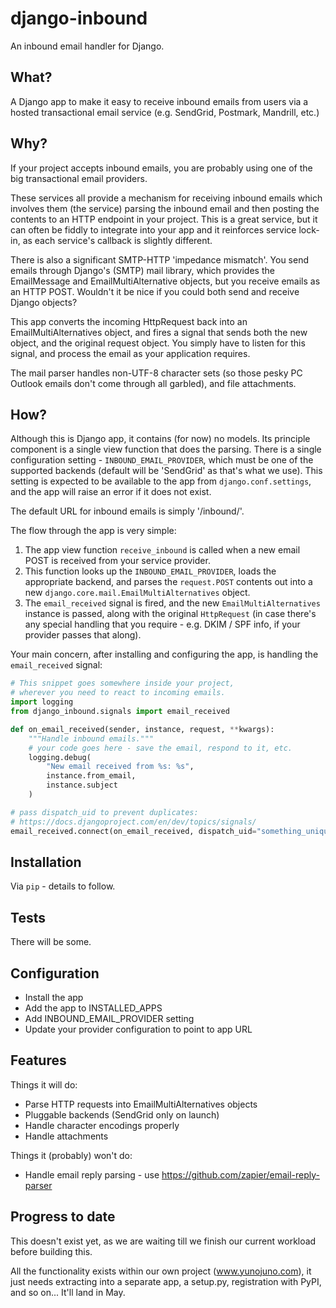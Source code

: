 django-inbound
==============

An inbound email handler for Django.

What?
-----

A Django app to make it easy to receive inbound emails from users via a hosted transactional email service (e.g. SendGrid, Postmark, Mandrill, etc.)

Why?
----

If your project accepts inbound emails, you are probably using one of the big transactional email providers.

These services all provide a mechanism for receiving inbound emails which involves them (the service) parsing the inbound email and then posting the contents to an HTTP endpoint in your project. This is a great service, but it can often be fiddly to integrate into your app and it reinforces service lock-in, as each service's callback is slightly different.

There is also a significant SMTP-HTTP 'impedance mismatch'. You send emails through Django's (SMTP) mail library, which provides the EmailMessage and EmailMultiAlternative objects, but you receive emails as an HTTP POST. Wouldn't it be nice if you could both send and receive Django objects?

This app converts the incoming HttpRequest back into an EmailMultiAlternatives object, and fires a signal that sends both the new object, and the original request object. You simply have to listen for this signal, and process the email as your application requires.

The mail parser handles non-UTF-8 character sets (so those pesky PC Outlook emails don't come through all garbled), and file attachments.

How?
----

Although this is Django app, it contains (for now) no models. Its principle component is a single view function that does the parsing. There is a single configuration setting - `INBOUND_EMAIL_PROVIDER`, which must be one of the supported backends (default will be 'SendGrid' as that's what we use). This setting is expected to be available to the app from `django.conf.settings`, and the app will raise an error if it does not exist.

The default URL for inbound emails is simply '/inbound/'.

The flow through the app is very simple:

1. The app view function `receive_inbound` is called when a new email POST is received from your service provider.
2. This function looks up the `INBOUND_EMAIL_PROVIDER`, loads the appropriate backend, and parses the `request.POST` contents out into a new `django.core.mail.EmailMultiAlternatives` object.
3. The `email_received` signal is fired, and the new `EmailMultiAlternatives` instance is passed, along with the original `HttpRequest` (in case there's any special handling that you require - e.g. DKIM / SPF info, if your provider passes that along).

Your main concern, after installing and configuring the app, is handling the `email_received` signal:

```python
# This snippet goes somewhere inside your project,
# wherever you need to react to incoming emails.
import logging
from django_inbound.signals import email_received

def on_email_received(sender, instance, request, **kwargs):
    """Handle inbound emails."""
    # your code goes here - save the email, respond to it, etc.
    logging.debug(
        "New email received from %s: %s",
        instance.from_email,
        instance.subject
    )

# pass dispatch_uid to prevent duplicates:
# https://docs.djangoproject.com/en/dev/topics/signals/
email_received.connect(on_email_received, dispatch_uid="something_unique")
```

Installation
------------

Via `pip` - details to follow.

Tests
-----

There will be some.


Configuration
-------------

* Install the app
* Add the app to INSTALLED_APPS
* Add INBOUND_EMAIL_PROVIDER setting
* Update your provider configuration to point to app URL

Features
--------

Things it will do:

* Parse HTTP requests into EmailMultiAlternatives objects
* Pluggable backends (SendGrid only on launch)
* Handle character encodings properly
* Handle attachments

Things it (probably) won't do:

* Handle email reply parsing - use https://github.com/zapier/email-reply-parser


Progress to date
----------------

This doesn't exist yet, as we are waiting till we finish our current workload before building this.

All the functionality exists within our own project (www.yunojuno.com), it just needs extracting into a separate app, a setup.py, registration with PyPI, and so on... It'll land in May.
